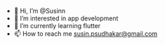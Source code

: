 - 👋 Hi, I’m @Susinn
- 👀 I’m interested in app development
- 🌱 I’m currently learning flutter
- 📫 How to reach me susin.psudhakar@gmail.com

<!---
Susinn/Susinn is a ✨ special ✨ repository because its `README.md` (this file) appears on your GitHub profile.
You can click the Preview link to take a look at your changes.
--->
